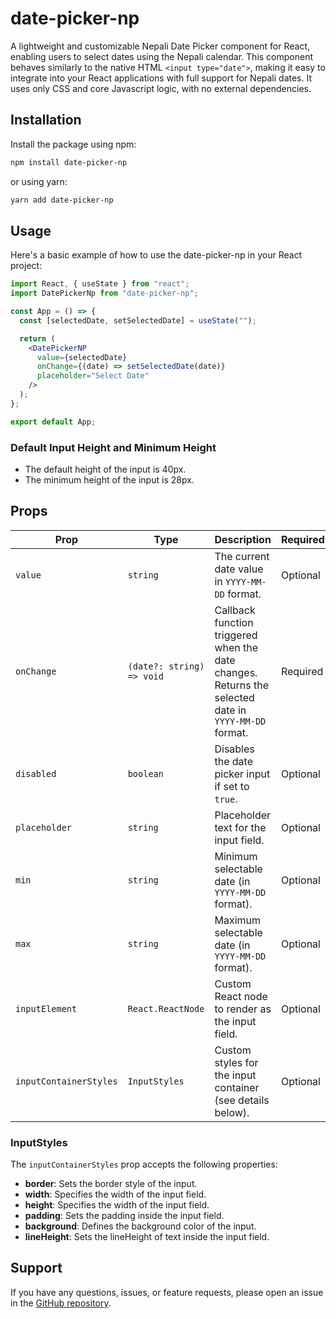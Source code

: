 # date-picker-np

A lightweight and customizable Nepali Date Picker component for React, enabling users to select dates using the Nepali calendar. This component behaves similarly to the native HTML `<input type="date">`, making it easy to integrate into your React applications with full support for Nepali dates. It uses only CSS and core Javascript logic, with no external dependencies.

## Installation

Install the package using npm:

```bash
npm install date-picker-np
```

or using yarn:

```bash
yarn add date-picker-np
```

## Usage

Here's a basic example of how to use the date-picker-np in your React project:

```jsx
import React, { useState } from "react";
import DatePickerNp from "date-picker-np";

const App = () => {
  const [selectedDate, setSelectedDate] = useState("");

  return (
    <DatePickerNP
      value={selectedDate}
      onChange={(date) => setSelectedDate(date)}
      placeholder="Select Date"
    />
  );
};

export default App;
```

### Default Input Height and Minimum Height

- The default height of the input is 40px.
- The minimum height of the input is 28px.

## Props

| Prop                   | Type                      | Description                                                                                          | Required |
| ---------------------- | ------------------------- | ---------------------------------------------------------------------------------------------------- | -------- |
| `value`                | `string`                  | The current date value in `YYYY-MM-DD` format.                                                       | Optional |
| `onChange`             | `(date?: string) => void` | Callback function triggered when the date changes. Returns the selected date in `YYYY-MM-DD` format. | Required |
| `disabled`             | `boolean`                 | Disables the date picker input if set to `true`.                                                     | Optional |
| `placeholder`          | `string`                  | Placeholder text for the input field.                                                                | Optional |
| `min`                  | `string`                  | Minimum selectable date (in `YYYY-MM-DD` format).                                                    | Optional |
| `max`                  | `string`                  | Maximum selectable date (in `YYYY-MM-DD` format).                                                    | Optional |
| `inputElement`         | `React.ReactNode`         | Custom React node to render as the input field.                                                      | Optional |
| `inputContainerStyles` | `InputStyles`             | Custom styles for the input container (see details below).                                           | Optional |

### InputStyles

The `inputContainerStyles` prop accepts the following properties:

- **border**: Sets the border style of the input.
- **width**: Specifies the width of the input field.
- **height**: Specifies the width of the input field.
- **padding**: Sets the padding inside the input field.
- **background**: Defines the background color of the input.
- **lineHeight**: Sets the lineHeight of text inside the input field.

## Support

If you have any questions, issues, or feature requests, please open an issue in the [GitHub repository](https://github.com/DipendraPaudel/date-picker-np/issues).

